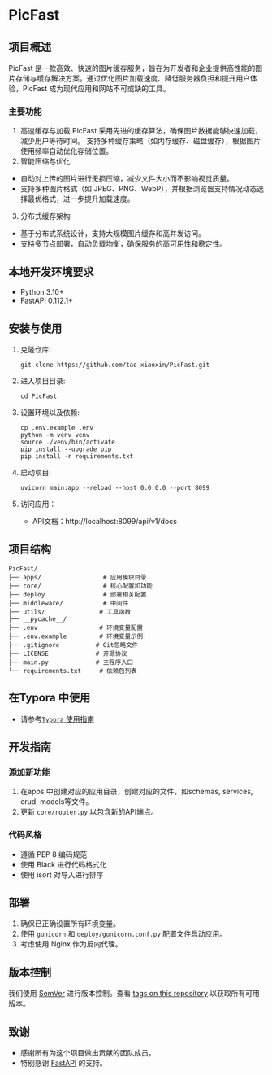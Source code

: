 # PicFast

## 项目概述

PicFast 是一款高效、快速的图片缓存服务，旨在为开发者和企业提供高性能的图片存储与缓存解决方案。通过优化图片加载速度、降低服务器负担和提升用户体验，PicFast
成为现代应用和网站不可或缺的工具。

### 主要功能

1. 高速缓存与加载
   PicFast 采用先进的缓存算法，确保图片数据能够快速加载，减少用户等待时间。
   支持多种缓存策略（如内存缓存、磁盘缓存），根据图片使用频率自动优化存储位置。
2. 智能压缩与优化

+ 自动对上传的图片进行无损压缩，减少文件大小而不影响视觉质量。
+ 支持多种图片格式（如 JPEG、PNG、WebP），并根据浏览器支持情况动态选择最优格式，进一步提升加载速度。

3. 分布式缓存架构

+ 基于分布式系统设计，支持大规模图片缓存和高并发访问。
+ 支持多节点部署，自动负载均衡，确保服务的高可用性和稳定性。

## 本地开发环境要求

* Python 3.10+
* FastAPI 0.112.1+

## 安装与使用

1. 克隆仓库:
   ```
   git clone https://github.com/tao-xiaoxin/PicFast.git
   ```

2. 进入项目目录:
   ```
   cd PicFast
   ```
3. 设置环境以及依赖:
   ```
   cp .env.example .env
   python -m venv venv 
   source ./venv/bin/activate
   pip install --upgrade pip
   pip install -r requirements.txt
   ```
4. 启动项目:
   ```
   uvicorn main:app --reload --host 0.0.0.0 --port 8099
   ```
5. 访问应用：
    - API文档：http://localhost:8099/api/v1/docs

## 项目结构

```
PicFast/
├── apps/                 # 应用模块目录
├── core/                 # 核心配置和功能
├── deploy                # 部署相关配置
├── middleware/           # 中间件
├── utils/               # 工具函数
├── __pycache__/
├── .env                 # 环境变量配置
├── .env.example         # 环境变量示例
├── .gitignore          # Git忽略文件
├── LICENSE             # 开源协议
├── main.py             # 主程序入口
└── requirements.txt     # 依赖包列表
```
## 在Typora 中使用
+ 请参考[`Typora` 使用指南](docs/typora/README.md)

## 开发指南

### 添加新功能

1. 在apps 中创建对应的应用目录，创建对应的文件，如schemas, services, crud, models等文件。
2. 更新 `core/router.py` 以包含新的API端点。

### 代码风格

- 遵循 PEP 8 编码规范
- 使用 Black 进行代码格式化
- 使用 isort 对导入进行排序

## 部署

1. 确保已正确设置所有环境变量。
2. 使用 `gunicorn` 和 `deploy/gunicorn.conf.py` 配置文件启动应用。
3. 考虑使用 Nginx 作为反向代理。

## 版本控制

我们使用 [SemVer](http://semver.org/)
进行版本控制。查看 [tags on this repository](https://github.com/tao-xiaoxin/PicFast/-/tags) 以获取所有可用版本。

## 致谢

* 感谢所有为这个项目做出贡献的团队成员。
* 特别感谢 [FastAPI](https://fastapi.tiangolo.com/) 的支持。